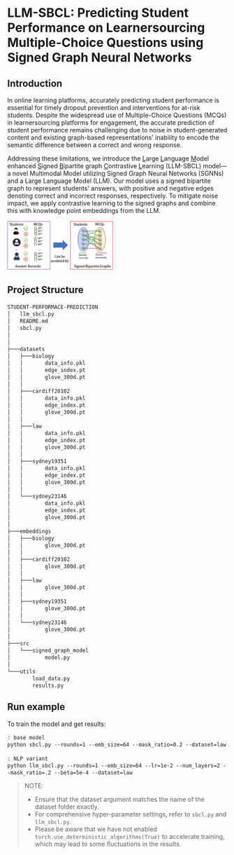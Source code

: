 # LLM-SBCL: Predicting Student Performance on Learnersourcing Multiple-Choice Questions using Signed Graph Neural Networks

## Introduction
In online learning platforms, accurately predicting student performance is essential for timely dropout prevention and interventions for at-risk students. Despite the widespread use of Multiple-Choice Questions (MCQs) in learnersourcing platforms for engagement, the accurate prediction of student performance remains challenging due to noise in student-generated content and existing graph-based representations' inability to encode the semantic difference between a correct and wrong response.

Addressing these limitations, we introduce the <u>L</u>arge <u>L</u>anguage <u>M</u>odel enhanced <u>S</u>igned <u>B</u>ipartite graph <u>C</u>ontrastive <u>L</u>earning (LLM-SBCL) model—a novel Multimodal Model utilizing Signed Graph Neural Networks (SGNNs) and a Large Language Model (LLM). Our model uses a signed bipartite graph to represent students' answers, with positive and negative edges denoting correct and incorrect responses, respectively. To mitigate noise impact, we apply contrastive learning to the signed graphs and combine this with knowledge point embeddings from the LLM.

<img alt ="example" src="images/Example.png" width="50%">

## Project Structure
```console
STUDENT-PERFORMACE-PREDICTION
│   llm_sbcl.py
│   README.md
│   sbcl.py
│
│
├───datasets
│   ├───biology
│   │       data_info.pkl
│   │       edge_index.pt
│   │       glove_300d.pt
│   │
│   ├───cardiff20102
│   │       data_info.pkl
│   │       edge_index.pt
│   │       glove_300d.pt
│   │
│   ├───law
│   │       data_info.pkl
│   │       edge_index.pt
│   │       glove_300d.pt
│   │
│   ├───sydney19351
│   │       data_info.pkl
│   │       edge_index.pt
│   │       glove_300d.pt
│   │
│   └───sydney23146
│           data_info.pkl
│           edge_index.pt
│           glove_300d.pt
│
├───embeddings
│   ├───biology
│   │       glove_300d.pt
│   │
│   ├───cardiff20102
│   │       glove_300d.pt
│   │
│   ├───law
│   │       glove_300d.pt
│   │
│   ├───sydney19351
│   │       glove_300d.pt
│   │
│   └───sydney23146
│           glove_300d.pt
│
├───src
│   └───signed_graph_model
│           model.py
│
└───utils
        load_data.py
        results.py
```

## Run example
To train the model and get results:
```{bash}
: base model
python sbcl.py --rounds=1 --emb_size=64 --mask_ratio=0.2 --dataset=law

: NLP variant
python llm_sbcl.py --rounds=1 --emb_size=64 --lr=1e-2 --num_layers=2 --mask_ratio=.2 --beta=5e-4 --dataset=law
```
> NOTE: 
> - Ensure that the dataset argument matches the name of the dataset folder exactly.
> - For comprehensive hyper-parameter settings, refer to `sbcl.py` and `llm_sbcl.py`.
> - Please be aware that we have not enabled `torch.use_deterministic_algorithms(True)` to accelerate training, which may lead to some fluctuations in the results. 
